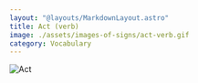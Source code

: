 ```yaml
---
layout: "@layouts/MarkdownLayout.astro"
title: Act (verb)
image: ./assets/images-of-signs/act-verb.gif
category: Vocabulary
---
```


![Act](@signs/act-verb.gif)

